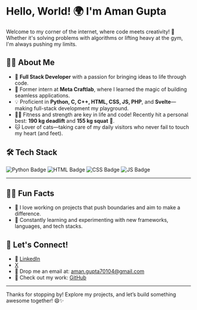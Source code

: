 # Hello, World! 🌍 I'm Aman Gupta

Welcome to my corner of the internet, where code meets creativity! 🎨 Whether it's solving problems with algorithms or lifting heavy at the gym, I'm always pushing my limits.

## 👨‍💻 About Me
- 🔧 **Full Stack Developer** with a passion for bringing ideas to life through code.
- 🌟 Former intern at **Meta Craftlab**, where I learned the magic of building seamless applications.
- 💡 Proficient in **Python, C, C++, HTML, CSS, JS, PHP**, and **Svelte**—making full-stack development my playground.
- 🏋️‍♂️ Fitness and strength are key in life and code! Recently hit a personal best: **190 kg deadlift** and **155 kg squat** 💪.
- 🐱 Lover of cats—taking care of my daily visitors who never fail to touch my heart (and feet).

## 🛠️ Tech Stack
![Python Badge](https://img.shields.io/badge/Python-🔵-blue?logo=python)
![HTML Badge](https://img.shields.io/badge/HTML5-🔶-orange?logo=html5)
![CSS Badge](https://img.shields.io/badge/CSS-🔵-blue?logo=css3)
![JS Badge](https://img.shields.io/badge/JavaScript-💛-yellow?logo=javascript)

---

## 🏃‍♂️ Fun Facts
- 💬 I love working on projects that push boundaries and aim to make a difference.
- 🎯 Constantly learning and experimenting with new frameworks, languages, and tech stacks.

## 🔗 Let's Connect!
- 👔 [LinkedIn](https://www.linkedin.com/in/amvic7/)
- [X](https://x.com/Amvic_7)
- 📧 Drop me an email at: aman.gupta70104@gmail.com
- 🎯 Check out my work: [GitHub](https://github.com/Amvic7)

---

Thanks for stopping by! Explore my projects, and let’s build something awesome together! 😄✨
